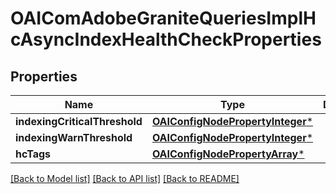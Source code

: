 # OAIComAdobeGraniteQueriesImplHcAsyncIndexHealthCheckProperties

## Properties
Name | Type | Description | Notes
------------ | ------------- | ------------- | -------------
**indexingCriticalThreshold** | [**OAIConfigNodePropertyInteger***](OAIConfigNodePropertyInteger.md) |  | [optional] 
**indexingWarnThreshold** | [**OAIConfigNodePropertyInteger***](OAIConfigNodePropertyInteger.md) |  | [optional] 
**hcTags** | [**OAIConfigNodePropertyArray***](OAIConfigNodePropertyArray.md) |  | [optional] 

[[Back to Model list]](../README.md#documentation-for-models) [[Back to API list]](../README.md#documentation-for-api-endpoints) [[Back to README]](../README.md)


